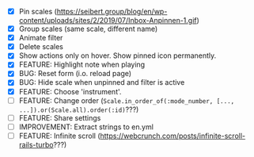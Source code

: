 - [x] Pin scales (https://seibert.group/blog/en/wp-content/uploads/sites/2/2019/07/Inbox-Anpinnen-1.gif)
- [x] Group scales (same scale, different name)
- [x] Animate filter
- [x] Delete scales
- [x] Show actions only on hover. Show pinned icon permanently.
- [x] FEATURE: Highlight note when playing
- [x] BUG: Reset form (i.o. reload page)
- [x] BUG: Hide scale when unpinned and filter is active
- [x] FEATURE: Choose 'instrument'.
- [ ] FEATURE: Change order (`Scale.in_order_of(:mode_number, [..., ...]).or(Scale.all).order(:id)`???)
- [ ] FEATURE: Share settings
- [ ] IMPROVEMENT: Extract strings to en.yml
- [ ] FEATURE: Infinite scroll (https://webcrunch.com/posts/infinite-scroll-rails-turbo???)
